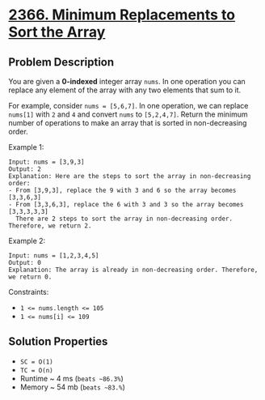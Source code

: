 # [2366. Minimum Replacements to Sort the Array](https://leetcode.com/problems/minimum-replacements-to-sort-the-array/description/)

## Problem Description

You are given a **0-indexed** integer array `nums`. In one operation you can replace any element of the array with any two elements that sum to it.

For example, consider `nums = [5,6,7]`. In one operation, we can replace `nums[1]` with `2` and `4` and convert `nums` to `[5,2,4,7]`.
Return the minimum number of operations to make an array that is sorted in non-decreasing order.



Example 1:
```
Input: nums = [3,9,3]
Output: 2
Explanation: Here are the steps to sort the array in non-decreasing order:
- From [3,9,3], replace the 9 with 3 and 6 so the array becomes [3,3,6,3]
- From [3,3,6,3], replace the 6 with 3 and 3 so the array becomes [3,3,3,3,3]
  There are 2 steps to sort the array in non-decreasing order. Therefore, we return 2.
```
Example 2:
```
Input: nums = [1,2,3,4,5]
Output: 0
Explanation: The array is already in non-decreasing order. Therefore, we return 0.
```

Constraints:

* `1 <= nums.length <= 105`
* `1 <= nums[i] <= 109`

## Solution Properties

* `SC = O(1)`
* `TC = O(n)`
* Runtime ~ 4 ms (`beats ~86.3%`)
* Memory ~ 54 mb (`beats ~83.%`)